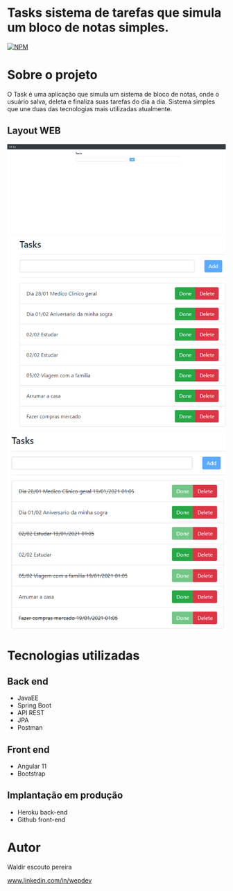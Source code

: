 # Tasks sistema de tarefas que simula um bloco de notas simples.
[![NPM](https://img.shields.io/npm/l/react)](https://github.com/wep1980/Tasks-Front-End/blob/master/LICENSE) 


# Sobre o projeto

O Task é uma aplicação que simula um sistema de bloco de notas, onde o usuário salva, deleta e finaliza suas tarefas do dia a dia. Sistema simples que une duas das tecnologias mais utilizadas atualmente.


## Layout WEB
![web 1](https://github.com/wep1980/Tasks-Front-End/blob/master/pag1.png) 
![web 2](https://github.com/wep1980/Tasks-Front-End/blob/master/pag2.png) 
![web 3](https://github.com/wep1980/Tasks-Front-End/blob/master/pag3.png)

# Tecnologias utilizadas
## Back end
- JavaEE
- Spring Boot
- API REST
- JPA
- Postman
## Front end
- Angular 11
- Bootstrap
## Implantação em produção
- Heroku back-end
- Github front-end

# Autor

Waldir escouto pereira

www.linkedin.com/in/wepdev
